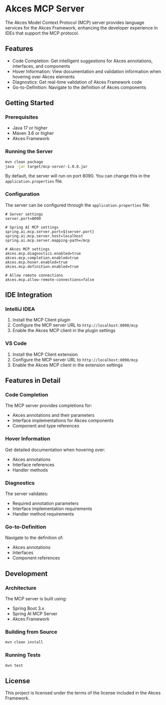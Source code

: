 # Akces MCP Server

The Akces Model Context Protocol (MCP) server provides language services for the Akces Framework, enhancing the developer experience in IDEs that support the MCP protocol.

## Features

- Code Completion: Get intelligent suggestions for Akces annotations, interfaces, and components
- Hover Information: View documentation and validation information when hovering over Akces elements
- Diagnostics: Get real-time validation of Akces Framework code
- Go-to-Definition: Navigate to the definition of Akces components

## Getting Started

### Prerequisites

- Java 17 or higher
- Maven 3.6 or higher
- Akces Framework

### Running the Server

```bash
mvn clean package
java -jar target/mcp-server-1.0.0.jar
```

By default, the server will run on port 8090. You can change this in the `application.properties` file.

### Configuration

The server can be configured through the `application.properties` file:

```properties
# Server settings
server.port=8090

# Spring AI MCP settings
spring.ai.mcp.server.port=${server.port}
spring.ai.mcp.server.host=localhost
spring.ai.mcp.server.mapping-path=/mcp

# Akces MCP settings
akces.mcp.diagnostics.enabled=true
akces.mcp.completion.enabled=true
akces.mcp.hover.enabled=true
akces.mcp.definition.enabled=true

# Allow remote connections
akces.mcp.allow-remote-connections=false
```

## IDE Integration

### IntelliJ IDEA

1. Install the MCP Client plugin
2. Configure the MCP server URL to `http://localhost:8090/mcp`
3. Enable the Akces MCP client in the plugin settings

### VS Code

1. Install the MCP Client extension
2. Configure the MCP server URL to `http://localhost:8090/mcp`
3. Enable the Akces MCP client in the extension settings

## Features in Detail

### Code Completion

The MCP server provides completions for:

- Akces annotations and their parameters
- Interface implementations for Akces components
- Component and type references

### Hover Information

Get detailed documentation when hovering over:

- Akces annotations
- Interface references
- Handler methods

### Diagnostics

The server validates:

- Required annotation parameters
- Interface implementation requirements
- Handler method requirements

### Go-to-Definition

Navigate to the definition of:

- Akces annotations
- Interfaces
- Component references

## Development

### Architecture

The MCP server is built using:

- Spring Boot 3.x
- Spring AI MCP Server
- Akces Framework

### Building from Source

```bash
mvn clean install
```

### Running Tests

```bash
mvn test
```

## License

This project is licensed under the terms of the license included in the Akces Framework.